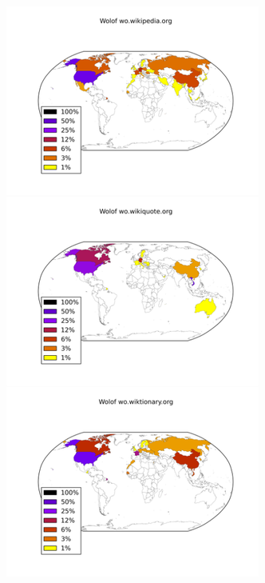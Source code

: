 ![](/images/Wolof-wo.wikipedia.org.png)
![](/images/Wolof-wo.wikiquote.org.png)
![](/images/Wolof-wo.wiktionary.org.png)
